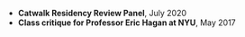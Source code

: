 ---
---

* **Catwalk Residency Review Panel**, July 2020
* **Class critique for Professor Eric Hagan at NYU**, May 2017

